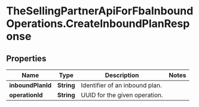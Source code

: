 # TheSellingPartnerApiForFbaInboundOperations.CreateInboundPlanResponse

## Properties
Name | Type | Description | Notes
------------ | ------------- | ------------- | -------------
**inboundPlanId** | **String** | Identifier of an inbound plan. | 
**operationId** | **String** | UUID for the given operation. | 


